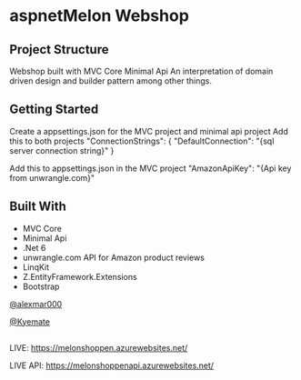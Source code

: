 # aspnetMelon Webshop

## Project Structure

Webshop built with MVC Core
Minimal Api
An interpretation of domain driven design and builder pattern among other things.

## Getting Started

Create a appsettings.json for the MVC project and minimal api project
Add this to both projects
"ConnectionStrings": {
    "DefaultConnection": "{sql server connection string}"
  }

Add this to appsettings.json in the MVC project
"AmazonApiKey": "{Api key from unwrangle.com}"

## Built With

* MVC Core
* Minimal Api
* .Net 6
* unwrangle.com API for Amazon product reviews
* LinqKit
* Z.EntityFramework.Extensions
* Bootstrap


[@alexmar000](https://github.com/alexmar000) 

[@Kyemate](https://github.com/Kyemate) 
##
LIVE: 
https://melonshoppen.azurewebsites.net/

LIVE API: 
https://melonshoppenapi.azurewebsites.net/
